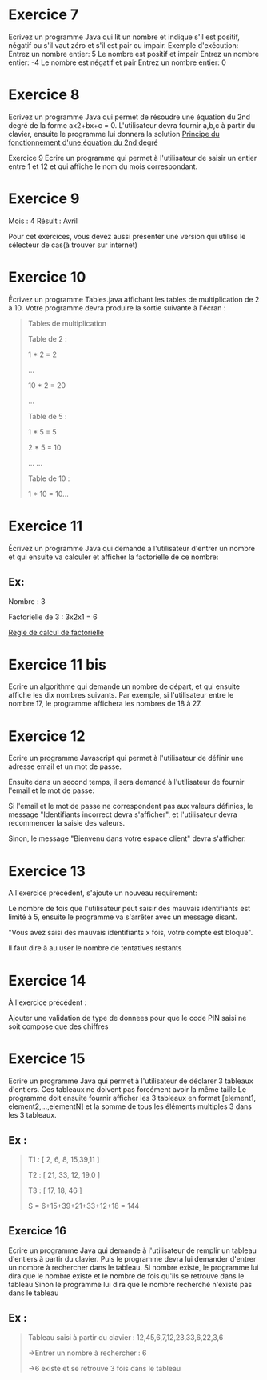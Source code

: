# Exercice 7
Ecrivez un programme Java qui lit un nombre et indique s'il est positif, négatif ou s'il vaut zéro et s'il est pair ou impair.
Exemple d'exécution:
Entrez un nombre entier: 5
Le nombre est positif et impair
Entrez un nombre entier: -4
Le nombre est négatif et pair
Entrez un nombre entier: 0

# Exercice 8
Ecrivez un programme Java qui permet de résoudre une équation du 2nd degré de la forme ax2+bx+c = 0.
L'utilisateur devra fournir a,b,c à partir du clavier, ensuite le programme lui donnera la solution
[Principe du fonctionnement d'une équation du 2nd degré](https://www.maths-et-tiques.fr/telech/Secondegre2ESL.pdf)


Exercice 9
Ecrire un programme qui permet à l'utilisateur de saisir un entier entre 1 et 12 et qui affiche le nom du mois correspondant.

# Exercice 9
Mois : 4
Résult : Avril

Pour cet exercices, vous devez aussi présenter une version qui utilise le sélecteur de cas(à trouver sur internet)

# Exercice 10
Écrivez un programme Tables.java affichant les tables de multiplication de 2 à 10.
Votre programme devra produire la sortie suivante à l'écran :

> Tables de multiplication
>
>Table de 2 :
> 
>1 * 2 = 2
> 
>...
> 
>10 * 2 = 20
> 
>...
> 
>Table de 5 :
> 
>1 * 5 = 5
> 
>2 * 5 = 10
> 
>... ...
> 
>Table de 10 :
> 
>1 * 10 = 10…

# Exercice 11
Écrivez un programme Java qui demande à l'utilisateur d'entrer un nombre et qui ensuite va calculer et afficher la factorielle de ce nombre:

## Ex:

Nombre : 3

Factorielle de 3 : 3x2x1 = 6

[Regle de calcul de factorielle](http://villemin.gerard.free.fr/Denombre/Factorie.htm)

# Exercice 11 bis
Ecrire un algorithme qui demande un nombre de départ, et qui ensuite affiche les dix nombres suivants. Par exemple, si l'utilisateur entre le nombre 17, le programme affichera les nombres de 18 à 27.

# Exercice 12
Ecrire un programme Javascript qui permet à l'utilisateur de définir une adresse email et un mot de passe.

Ensuite dans un second temps, il sera demandé à l'utilisateur de fournir l'email et le mot de passe:

Si l'email et le mot de passe ne correspondent pas aux valeurs définies, le message "Identifiants incorrect devra s'afficher", et l'utilisateur devra recommencer la saisie des valeurs.

Sinon, le message "Bienvenu dans votre espace client" devra s'afficher.

# Exercice 13
A l'exercice précédent, s'ajoute un nouveau requirement:

Le nombre de fois que l'utilisateur peut saisir des mauvais identifiants est limité à 5, ensuite le programme va s'arrêter avec un message disant.

"Vous avez saisi des mauvais identifiants x fois, votre compte est bloqué".



Il faut dire à au user le nombre de tentatives restants

# Exercice 14
À l'exercice précédent :

Ajouter une validation de type de donnees pour que le code PIN saisi ne soit compose que des chiffres

# Exercice 15
Ecrire un programme Java qui permet à l'utilisateur de déclarer 3 tableaux d'entiers.
Ces tableaux ne doivent pas forcément avoir la même taille
Le programme doit ensuite fournir afficher les 3 tableaux en format [element1, element2,...,elementN] et la somme de tous les éléments multiples 3 dans les 3 tableaux.
## Ex :
>T1 : [ 2, 6, 8, 15,39,11 ]
> 
>T2 : [ 21, 33, 12, 19,0 ]
> 
>T3 : [ 17, 18, 46 ]
> 
>S = 6+15+39+21+33+12+18 = 144

## Exercice 16
Ecrire un programme Java qui demande à l'utilisateur de remplir un tableau d'entiers à partir du clavier.
Puis le programme devra lui demander d'entrer un nombre à rechercher dans le tableau.
Si nombre existe, le programme lui dira que le nombre existe et le nombre de fois qu'ils se retrouve dans le tableau
Sinon le programme lui dira que le nombre recherché n'existe pas dans le tableau
## Ex :
> Tableau saisi à partir du clavier : 12,45,6,7,12,23,33,6,22,3,6
> 
> ->Entrer un nombre à rechercher : 6
> 
> ->6 existe et se retrouve 3 fois dans le tableau
